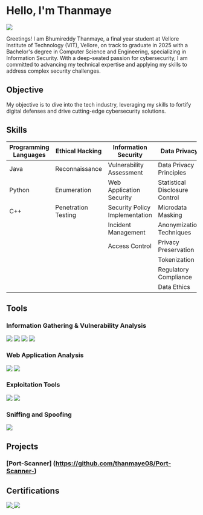 # Hello, I'm Thanmaye
<a href="https://www.linkedin.com/in/bhumireddy-thanmaye/"><img src="https://img.shields.io/badge/-LinkedIn-0072b1?&style=for-the-badge&logo=linkedin&logoColor=white" /></a>


Greetings! I am Bhumireddy Thanmaye, a final year student at Vellore Institute of Technology (VIT), Vellore, on track to graduate in 2025 with a Bachelor's degree in Computer Science and Engineering, specializing in Information Security. With a deep-seated passion for cybersecurity, I am committed to advancing my technical expertise and applying my skills to address complex security challenges.

## Objective
My objective is to dive into the tech industry, leveraging my skills to fortify digital defenses and drive cutting-edge cybersecurity solutions.

## Skills

| **Programming Languages**      | **Ethical Hacking**               | **Information Security**                 | **Data Privacy**                      |
|--------------------------------|----------------------------------|------------------------------------------|---------------------------------------|
| Java                           | Reconnaissance                    | Vulnerability Assessment                 | Data Privacy Principles               |
| Python                         | Enumeration                      | Web Application Security                 | Statistical Disclosure Control        |
| C++                            | Penetration Testing              | Security Policy Implementation          | Microdata Masking                     |
|                                |                                  | Incident Management                     | Anonymization Techniques              |
|                                |                                  | Access Control                          | Privacy Preservation                 |
|                                |                                  |                                      | Tokenization                          |
|                                |                                  |                                      | Regulatory Compliance                 |
|                                |                                  |                                      | Data Ethics                           |


## Tools

### Information Gathering & Vulnerability Analysis
<div>
    <img src="https://img.shields.io/badge/-Nmap-4C98FF?style=for-the-badge&logo=Nmap&logoColor=white" />
    <img src="https://img.shields.io/badge/-Zenmap-4C98FF?style=for-the-badge&logo=Nmap&logoColor=white" />
    <img src="https://img.shields.io/badge/-TheHarvester-4C98FF?style=for-the-badge&logo=Python&logoColor=white" />
    <img src="https://img.shields.io/badge/-Legion-4C98FF?style=for-the-badge&logoColor=white" />
</div>

### Web Application Analysis
<div>
    <img src="https://img.shields.io/badge/-Burp_Suite-FF6347?style=for-the-badge&logo=burpsuite&logoColor=white" />
    <img src="https://img.shields.io/badge/-Nikto-990000?style=for-the-badge&logoColor=white" />
</div>

### Exploitation Tools
<div>
    <img src="https://img.shields.io/badge/-Metasploit-ED1C24?style=for-the-badge&logo=Metasploit&logoColor=white" />
    <img src="https://img.shields.io/badge/-SQLmap-CC2929?style=for-the-badge&logo=SQLmap&logoColor=white" />
</div>

### Sniffing and Spoofing
<div>
    <img src="https://img.shields.io/badge/-Wireshark-1679A7?style=for-the-badge&logo=Wireshark&logoColor=white" />
</div>

## Projects
### [Port-Scanner] (https://github.com/thanmaye08/Port-Scanner-)


## Certifications
<div>
<a href="https://drive.google.com/file/d/1BdcKA8zz6VUcz2rJ_4AZNvhLQiS7au5a/view">
    <img src="https://img.shields.io/badge/-CEH-red?style=for-the-badge&logoColor=white" />
</a>


<a href="https://smartinternz.com/internships/SmartBridge/eeb5378183ebda2bcc031ab369b4db82">
    <img src="https://img.shields.io/badge/Externship%20Program-blueviolet?style=for-the-badge&logoColor=white" />
</a>





